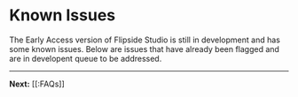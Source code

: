 # Known Issues

The Early Access version of Flipside Studio is still in development and has some known issues.  Below are issues that have already been flagged and are in developent queue to be addressed.

---

**Next:** [[:FAQs]]
